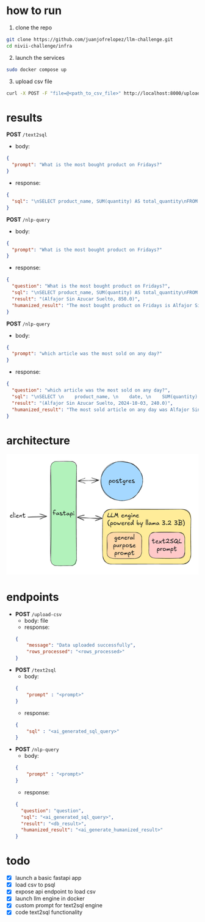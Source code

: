# how to run

1. clone the repo

```bash
git clone https://github.com/juanjofrelopez/llm-challenge.git
cd nivii-challenge/infra
```

2. launch the services

```bash
sudo docker compose up
```

3. upload csv file

```bash
curl -X POST -F "file=@<path_to_csv_file>" http://localhost:8000/upload-csv
```

# results

**POST** `/text2sql`

- body:

```json
{
  "prompt": "What is the most bought product on Fridays?"
}
```

- response:

```json
{
  "sql": "\nSELECT product_name, SUM(quantity) AS total_quantity\nFROM public.csv_entries\nWHERE week_day = 'Friday'\nGROUP BY product_name\nORDER BY total_quantity DESC\nLIMIT 1;\n"
}
```

**POST** `/nlp-query`

- body:

```json
{
  "prompt": "What is the most bought product on Fridays?"
}
```

- response:

```json
{
  "question": "What is the most bought product on Fridays?",
  "sql": "\nSELECT product_name, SUM(quantity) AS total_quantity\nFROM public.csv_entries\nWHERE week_day = 'Friday'\nGROUP BY product_name\nORDER BY total_quantity DESC\nLIMIT 1;\n",
  "result": "(Alfajor Sin Azucar Suelto, 850.0)",
  "humanized_result": "The most bought product on Fridays is Alfajor Sin Azucar Suelto, with a total of 850 units sold."
}
```

**POST** `/nlp-query`

- body:

```json
{
  "prompt": "which article was the most sold on any day?"
}
```

- response:

```json
{
  "question": "which article was the most sold on any day?",
  "sql": "\nSELECT \n    product_name, \n    date, \n    SUM(quantity) AS total_quantity\nFROM \n    public.csv_entries\nGROUP BY \n    product_name, date\nORDER BY \n    total_quantity DESC\nLIMIT 1;\n",
  "result": "(Alfajor Sin Azucar Suelto, 2024-10-03, 240.0)",
  "humanized_result": "The most sold article on any day was Alfajor Sin Azucar Suelto, which was sold on October 3, 2024, with a total of 240 units sold."
}
```

# architecture

![](docs/arch.png)

# endpoints

- **POST** `/upload-csv`
  - body: file
  - response:
  ```JSON
  {
      "message": "Data uploaded successfully",
      "rows_processed": "<rows_processed>"
  }
  ```
- **POST** `/text2sql`
  - body:
  ```JSON
  {
      "prompt" : "<prompt>"
  }
  ```
  - response:
  ```JSON
  {
      "sql" : "<ai_generated_sql_query>"
  }
  ```
- **POST** `/nlp-query`
  - body:
  ```JSON
  {
      "prompt" : "<prompt>"
  }
  ```
  - response:
  ```JSON
  {
    "question": "question",
    "sql": "<ai_generated_sql_query>",
    "result": "<db_result>",
    "humanized_result": "<ai_generate_humanized_result>"
  }
  ```

# todo

- [x] launch a basic fastapi app
- [x] load csv to psql
- [x] expose api endpoint to load csv
- [x] launch llm engine in docker
- [x] custom prompt for text2sql engine
- [x] code text2sql functionality
